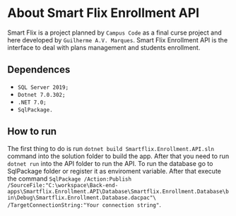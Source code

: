 # About Smart Flix Enrollment API

Smart Flix is a project planned by `Campus Code` as a final curse project and here developed by `Guilherme A.V. Marques`. Smart Flix Enrollment API 
is the interface to deal with plans management and students enrollment.

## Dependences

* `SQL Server 2019;`
* `Dotnet 7.0.302;`
* `.NET 7.0;`
* `SqlPackage.`


## How to run

The first thing to do is run `dotnet build Smartflix.Enrollment.API.sln` command into the solution folder to build the app. After that you need to run `dotnet run`
into the API folder to run the API.
To run the database go to SqlPackage folder or register it as enviroment variable. After that execute the command 
`SqlPackage /Action:Publish /SourceFile:"C:\workspace\Back-end-apps\Smartflix.Enrollment.API\Database\Smartflix.Enrollment.Database\bin\Debug\Smartflix.Enrollment.Database.dacpac"\`
`/TargetConnectionString:"Your connection string"`.